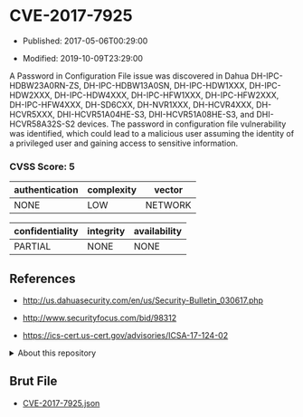 # CVE-2017-7925

- Published: 2017-05-06T00:29:00

- Modified: 2019-10-09T23:29:00

A Password in Configuration File issue was discovered in Dahua DH-IPC-HDBW23A0RN-ZS, DH-IPC-HDBW13A0SN, DH-IPC-HDW1XXX, DH-IPC-HDW2XXX, DH-IPC-HDW4XXX, DH-IPC-HFW1XXX, DH-IPC-HFW2XXX, DH-IPC-HFW4XXX, DH-SD6CXX, DH-NVR1XXX, DH-HCVR4XXX, DH-HCVR5XXX, DHI-HCVR51A04HE-S3, DHI-HCVR51A08HE-S3, and DHI-HCVR58A32S-S2 devices. The password in configuration file vulnerability was identified, which could lead to a malicious user assuming the identity of a privileged user and gaining access to sensitive information.

### CVSS Score: **5**

| authentication | complexity | vector |
| --- | --- | --- |
| NONE | LOW | NETWORK |

| confidentiality | integrity | availability |
| --- | --- | --- |
| PARTIAL | NONE | NONE |

## References

* http://us.dahuasecurity.com/en/us/Security-Bulletin_030617.php

* http://www.securityfocus.com/bid/98312

* https://ics-cert.us-cert.gov/advisories/ICSA-17-124-02

<details>
<summary>About this repository</summary> 

  This repository is part of the project [Live Hack CVE](https://github.com/Live-Hack-CVE). Main website can be found [www.live-hack.org](https://www.live-hack.org) 
  
  Made by [Sn0wAlice](https://github.com/Sn0wAlice) for the people that care about security and need to have a feed of the latest CVEs. Hope you enjoy it, don't forget to star the repo and follow me on [Twitter](https://twitter.com/Sn0wAlice) and [Github](https://github.com/Sn0wAlice). And that is my [personnal website](https://www.alice-snow.me/)

  - [Home Page](https://github.com/Live-Hack-CVE)
  - [Framework](https://github.com/Live-Hack-CVE/cve-framework)
  - [CVE database](https://github.com/Live-Hack-CVE/full_database)
  - [Changelog](https://github.com/Live-Hack-CVE/Changelog)
</details>

## Brut File

* [CVE-2017-7925.json](https://raw.githubusercontent.com/Live-Hack-CVE/full_database/main/cves/2017/CVE-2017-7925.json)

